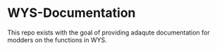 # WYS-Documentation
 This repo exists with the goal of providing adaqute documentation for modders on the functions in WYS.
